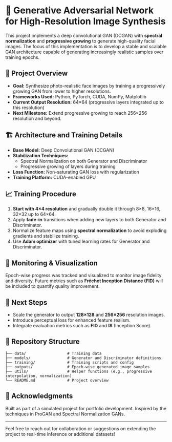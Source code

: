 
# 🧠 Generative Adversarial Network for High-Resolution Image Synthesis

This project implements a deep convolutional GAN (DCGAN) with **spectral normalization** and **progressive growing** to generate high-quality facial images. The focus of this implementation is to develop a stable and scalable GAN architecture capable of generating increasingly realistic samples over training epochs.

## 🚀 Project Overview

- **Goal:** Synthesize photo-realistic face images by training a progressively growing GAN from lower to higher resolutions.
- **Frameworks Used:** Python, PyTorch, CUDA, NumPy, Matplotlib
- **Current Output Resolution:** 64×64 (progressive layers integrated up to this resolution)
- **Next Milestone:** Extend progressive growing to reach 256×256 resolution and beyond.

## 🏗️ Architecture and Training Details

- **Base Model:** Deep Convolutional GAN (DCGAN)
- **Stabilization Techniques:**
  - Spectral Normalization on both Generator and Discriminator
  - Progressive growing of layers during training
- **Loss Function:** Non-saturating GAN loss with regularization
- **Training Platform:** CUDA-enabled GPU

## 📈 Training Procedure

1. **Start with 4×4 resolution** and gradually double it through 8×8, 16×16, 32×32 up to 64×64.
2. Apply **fade-in** transitions when adding new layers to both Generator and Discriminator.
3. Normalize feature maps using **spectral normalization** to avoid exploding gradients and stabilize training.
4. Use **Adam optimizer** with tuned learning rates for Generator and Discriminator.

## 🧪 Monitoring & Visualization

Epoch-wise progress was tracked and visualized to monitor image fidelity and diversity.
Future metrics such as **Fréchet Inception Distance (FID)** will be included to quantify quality improvement.

## 📌 Next Steps

- Scale the generator to output **128×128** and **256×256** resolution images.
- Introduce perceptual loss for enhanced feature realism.
- Integrate evaluation metrics such as **FID** and **IS** (Inception Score).

## 📂 Repository Structure

```
├── data/                  # Training data
├── models/                # Generator and Discriminator definitions
├── training/              # Training scripts and config
├── outputs/               # Epoch-wise generated image samples
├── utils/                 # Helper functions (e.g., progressive interpolation, normalization)
└── README.md              # Project overview
```

## 🙌 Acknowledgments

Built as part of a simulated project for portfolio development. Inspired by the techniques in ProGAN and Spectral Normalization GANs.

---

Feel free to reach out for collaboration or suggestions on extending the project to real-time inference or additional datasets!
